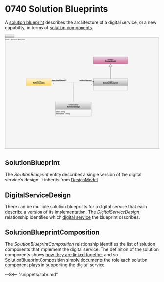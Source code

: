 
<!-- SPDX-License-Identifier: CC-BY-4.0 -->
<!-- Copyright Contributors to the ODPi Egeria project 2020. -->

# 0740 Solution Blueprints

A [solution blueprint](/concepts/solution-blueprint) describes the architecture of a digital service, or a new capability, in terms of [solution components](/types/7/0730-Solution-Components).

![UML](0740-Solution-Blueprints.svg)

## SolutionBlueprint

The *SolutionBlueprint* entity describes a single version of the digital service's design.  It inherits from [DesignModel]()

## DigitalServiceDesign

There can be multiple solution blueprints for a digital service that each describe a version of its implementation.  The *DigitalServiceDesign* relationship identifies which [digital service](/types/7/0710-Digital-Service) the blueprint describes.

## SolutionBlueprintComposition

The *SolutionBlueprintComposition* relationship identifies the list of solution components that implement the digital service.  The definition of the solution components shows [how they are linked together](/types/7/0735-Solution-Ports-and-Wires) and so SolutionBlueprintComposition simply documents the role each solution component plays in supporting the digital service.



--8<-- "snippets/abbr.md"